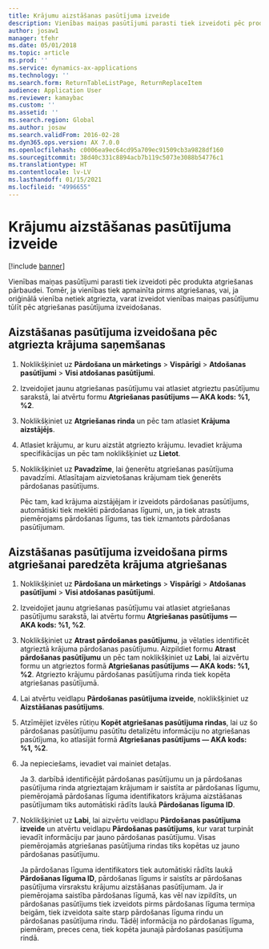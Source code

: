 ```yaml
---
title: Krājumu aizstāšanas pasūtījuma izveide
description: Vienības maiņas pasūtījumi parasti tiek izveidoti pēc produkta atgriešanas pārbaudei.
author: josaw1
manager: tfehr
ms.date: 05/01/2018
ms.topic: article
ms.prod: ''
ms.service: dynamics-ax-applications
ms.technology: ''
ms.search.form: ReturnTableListPage, ReturnReplaceItem
audience: Application User
ms.reviewer: kamaybac
ms.custom: ''
ms.assetid: ''
ms.search.region: Global
ms.author: josaw
ms.search.validFrom: 2016-02-28
ms.dyn365.ops.version: AX 7.0.0
ms.openlocfilehash: c0006ea9ec64cd95a709ec91509cb3a9828df160
ms.sourcegitcommit: 38d40c331c8894acb7b119c5073e3088b54776c1
ms.translationtype: HT
ms.contentlocale: lv-LV
ms.lasthandoff: 01/15/2021
ms.locfileid: "4996655"
---
```

# <a name="create-an-item-replacement-order"></a>Krājumu aizstāšanas pasūtījuma izveide 

[!include [banner](../includes/banner.md)]


Vienības maiņas pasūtījumi parasti tiek izveidoti pēc produkta atgriešanas pārbaudei. Tomēr, ja vienības tiek apmainīta pirms atgriešanas, vai, ja oriģinālā vienība netiek atgriezta, varat izveidot vienības maiņas pasūtījumu tūlīt pēc atgriešanas pasūtījuma izveidošanas.

## <a name="create-a-replacement-order-after-you-receive-an-item-that-is-returned"></a>Aizstāšanas pasūtījuma izveidošana pēc atgriezta krājuma saņemšanas

1.  Noklikšķiniet uz **Pārdošana un mārketings** \> **Vispārīgi** \> **Atdošanas pasūtījumi** \> **Visi atdošanas pasūtījumi**.

2.  Izveidojiet jaunu atgriešanas pasūtījumu vai atlasiet atgrieztu pasūtījumu sarakstā, lai atvērtu formu **Atgriešanas pasūtījums — AKA kods: %1, %2**.

3.  Noklikšķiniet uz **Atgriešanas rinda** un pēc tam atlasiet **Krājuma aizstājējs**.

4.  Atlasiet krājumu, ar kuru aizstāt atgriezto krājumu. Ievadiet krājuma specifikācijas un pēc tam noklikšķiniet uz **Lietot**.

5.  Noklikšķiniet uz **Pavadzīme**, lai ģenerētu atgriešanas pasūtījuma pavadzīmi. Atlasītajam aizvietošanas krājumam tiek ģenerēts pārdošanas pasūtījums.
    
    Pēc tam, kad krājuma aizstājējam ir izveidots pārdošanas pasūtījums, automātiski tiek meklēti pārdošanas līgumi, un, ja tiek atrasts piemērojams pārdošanas līgums, tas tiek izmantots pārdošanas pasūtījumam.

## <a name="create-a-replacement-order-before-you-receive-an-item-that-will-be-returned"></a>Aizstāšanas pasūtījuma izveidošana pirms atgriešanai paredzēta krājuma atgriešanas

1.  Noklikšķiniet uz **Pārdošana un mārketings** \> **Vispārīgi** \> **Atdošanas pasūtījumi** \> **Visi atdošanas pasūtījumi**.

2.  Izveidojiet jaunu atgriešanas pasūtījumu vai atlasiet atgriešanas pasūtījumu sarakstā, lai atvērtu formu **Atgriešanas pasūtījums — AKA kods: %1, %2**.

3.  Noklikšķiniet uz **Atrast pārdošanas pasūtījumu**, ja vēlaties identificēt atgrieztā krājuma pārdošanas pasūtījumu. Aizpildiet formu **Atrast pārdošanas pasūtījumu** un pēc tam noklikšķiniet uz **Labi**, lai aizvērtu formu un atgrieztos formā **Atgriešanas pasūtījums — AKA kods: %1, %2**. Atgriezto krājumu pārdošanas pasūtījuma rinda tiek kopēta atgriešanas pasūtījumā.

4.  Lai atvērtu veidlapu **Pārdošanas pasūtījuma izveide**, noklikšķiniet uz **Aizstāšanas pasūtījums**.

5.  Atzīmējiet izvēles rūtiņu **Kopēt atgriešanas pasūtījuma rindas**, lai uz šo pārdošanas pasūtījumu pasūtītu detalizētu informāciju no atgriešanas pasūtījuma, ko atlasījāt formā **Atgriešanas pasūtījums — AKA kods: %1, %2**.

6.  Ja nepieciešams, ievadiet vai mainiet detaļas.
    
    Ja 3. darbībā identificējāt pārdošanas pasūtījumu un ja pārdošanas pasūtījuma rinda atgrieztajam krājumam ir saistīta ar pārdošanas līgumu, piemērojamā pārdošanas līguma identifikators krājuma aizstāšanas pasūtījumam tiks automātiski rādīts laukā **Pārdošanas līguma ID**.

7.  Noklikšķiniet uz **Labi**, lai aizvērtu veidlapu **Pārdošanas pasūtījuma izveide** un atvērtu veidlapu **Pārdošanas pasūtījums**, kur varat turpināt ievadīt informāciju par jauno pārdošanas pasūtījumu. Visas piemērojamās atgriešanas pasūtījuma rindas tiks kopētas uz jauno pārdošanas pasūtījumu. 
    
    Ja pārdošanas līguma identifikators tiek automātiski rādīts laukā **Pārdošanas līguma ID**, pārdošanas līgums ir saistīts ar pārdošanas pasūtījuma virsrakstu krājumu aizstāšanas pasūtījumam. Ja ir piemērojama saistība pārdošanas līgumā, kas vēl nav izpildīts, un pārdošanas pasūtījums tiek izveidots pirms pārdošanas līguma termiņa beigām, tiek izveidota saite starp pārdošanas līguma rindu un pārdošanas pasūtījuma rindu. Tādēļ informācija no pārdošanas līguma, piemēram, preces cena, tiek kopēta jaunajā pārdošanas pasūtījuma rindā. 
  


